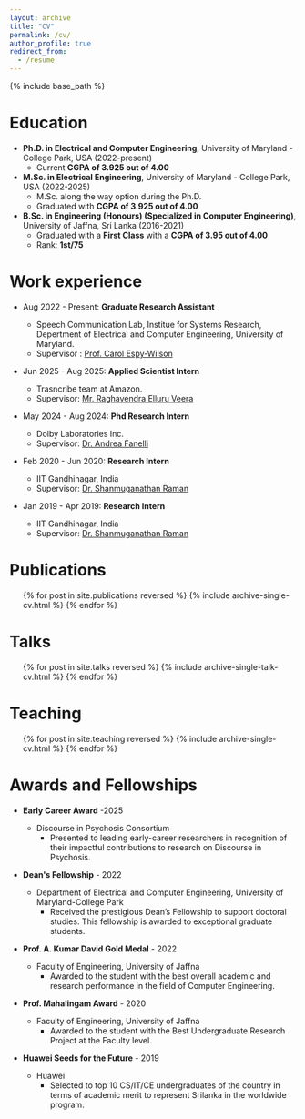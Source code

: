```yaml
---
layout: archive
title: "CV"
permalink: /cv/
author_profile: true
redirect_from:
  - /resume
---
```


{% include base_path %}

Education
======
* **Ph.D. in Electrical and Computer Engineering**, University of Maryland - College Park, USA (2022-present)
  * Current **CGPA of 3.925 out of  4.00**
* **M.Sc. in Electrical Engineering**, University of Maryland - College Park, USA (2022-2025)
  * M.Sc. along the way option during the Ph.D.
  * Graduated with **CGPA of 3.925 out of  4.00**
* **B.Sc. in Engineering (Honours) (Specialized in Computer Engineering)**, University of Jaffna, Sri Lanka (2016-2021)
  * Graduated with a **First Class** with a **CGPA of 3.95 out of 4.00**
  * Rank: **1st/75**

Work experience
======
* Aug 2022 - Present: **Graduate Research Assistant**
  * Speech Communication Lab, Institue for Systems Research, Depertment of Electrical and Computer Engineering, University of Maryland.
  * Supervisor : [Prof. Carol Espy-Wilson](https://isr.umd.edu/clark/faculty/391/Carol-Espy-Wilson)

* Jun 2025 - Aug 2025: **Applied Scientist Intern**
  * Trasncribe team at Amazon.
  * Supervisor: [Mr. Raghavendra Elluru Veera](https://www.linkedin.com/in/veeraraghavendra?utm_source=share&utm_campaign=share_via&utm_content=profile&utm_medium=ios_app)

* May 2024 - Aug 2024: **Phd Research Intern**
  * Dolby Laboratories Inc.
  * Supervisor: [Dr. Andrea Fanelli](https://www.andreafanelli.info/)

* Feb 2020 - Jun 2020: **Research Intern**
  * IIT Gandhinagar, India
  * Supervisor: [Dr. Shanmuganathan Raman](https://iitgn.ac.in/faculty/cse/shanmuganathan)

* Jan 2019 - Apr 2019: **Research Intern**
  * IIT Gandhinagar, India
  * Supervisor: [Dr. Shanmuganathan Raman](https://iitgn.ac.in/faculty/cse/shanmuganathan)
  
Publications
======
  <ul>{% for post in site.publications reversed %}
    {% include archive-single-cv.html %}
  {% endfor %}</ul>
  
Talks
======
  <ul>{% for post in site.talks reversed %}
    {% include archive-single-talk-cv.html  %}
  {% endfor %}</ul>
  
Teaching
======
  <ul>{% for post in site.teaching reversed %}
    {% include archive-single-cv.html %}
  {% endfor %}</ul>
  
Awards and Fellowships
======
* **Early Career Award** -2025
  * Discourse in Psychosis Consortium 
    * Presented to leading early-career researchers in recognition of their impactful contributions to research on Discourse in Psychosis.
    
* **Dean's Fellowship** - 2022
  * Department of Electrical and Computer Engineering, University of Maryland-College Park
    * Received the prestigious Dean’s Fellowship to support doctoral studies. This fellowship is awarded to exceptional graduate students.

* **Prof. A. Kumar David Gold Medal** - 2022
  * Faculty of Engineering, University of Jaffna
    * Awarded to the student with the best overall academic and research performance in the field of Computer Engineering.

* **Prof. Mahalingam Award** - 2020
  * Faculty of Engineering, University of Jaffna
    * Awarded to the student with the Best Undergraduate Research Project at the Faculty level.

* **Huawei Seeds for the Future** - 2019
  * Huawei
    * Selected to top 10 CS/IT/CE undergraduates of the country in terms of academic merit to represent Srilanka in the worldwide program.

